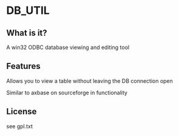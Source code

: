 DB_UTIL
=======

What is it?
-----------

A win32 ODBC database viewing and editing tool

Features
--------

Allows you to view a table without leaving the DB connection open

Similar to axbase on sourceforge in functionality


License
-------
see gpl.txt